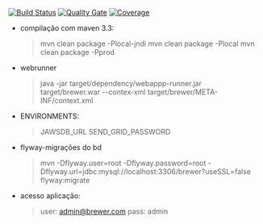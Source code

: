 [![Build Status](https://travis-ci.org/rfaguiar/spring-mvc-brewer.svg?branch=master)](https://travis-ci.org/rfaguiar/spring-mvc-brewer) [![Quality Gate](https://sonarcloud.io/api/project_badges/measure?project=com.brewer%3Abrewer&metric=alert_status)](https://sonarcloud.io/dashboard?id=com.brewer%3Abrewer) [![Coverage](https://sonarcloud.io/api/project_badges/measure?project=com.brewer%3Abrewer&metric=coverage)](https://sonarcloud.io/component_measures?id=com.brewer%3Abrewer&metric=coverage)

* compilação com maven 3.3:
    > mvn clean package -Plocal-jndi
    > mvn clean package -Plocal
    > mvn clean package -Pprod

* webrunner
    > java -jar target/dependency/webappp-runner.jar target/brewer.war --contex-xml target/brewer/META-INF/context.xml

* ENVIRONMENTS:
    > JAWSDB_URL
    > SEND_GRID_PASSWORD

* flyway-migrações do bd
    > mvn -Dflyway.user=root -Dflyway.password=root -Dflyway.url=jdbc:mysql://localhost:3306/brewer?useSSL=false flyway:migrate
* acesso aplicação:
    > user: admin@brewer.com
    > pass: admin
